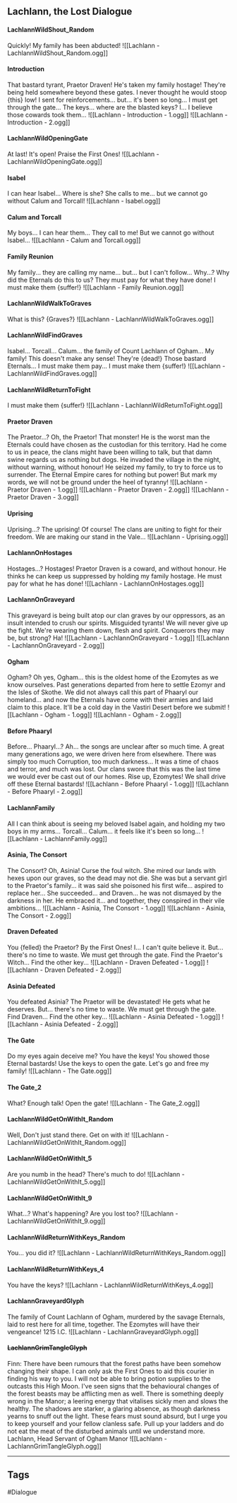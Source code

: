 ## Lachlann, the Lost Dialogue
#### LachlannWildShout_Random
Quickly! My family has been abducted!
![[Lachlann - LachlannWildShout_Random.ogg]]

#### Introduction
That bastard tyrant, Praetor Draven! He's taken my family hostage! They're being held somewhere beyond these gates. I never thought he would stoop {this} low! I sent for reinforcements... but... it's been so long... I must get through the gate... The keys... where are the blasted keys? I... I believe those cowards took them...
![[Lachlann - Introduction - 1.ogg]]
![[Lachlann - Introduction - 2.ogg]]

#### LachlannWildOpeningGate
At last! It's open! Praise the First Ones!
![[Lachlann - LachlannWildOpeningGate.ogg]]

#### Isabel
I can hear Isabel... Where is she? She calls to me... but we cannot go without Calum and Torcall!
![[Lachlann - Isabel.ogg]]

#### Calum and Torcall
My boys... I can hear them... They call to me! But we cannot go without Isabel...
![[Lachlann - Calum and Torcall.ogg]]

#### Family Reunion
My family... they are calling my name... but... but I can't follow... Why...? Why did the Eternals do this to us? They must pay for what they have done! I must make them {suffer!}
![[Lachlann - Family Reunion.ogg]]

#### LachlannWildWalkToGraves
What is this? {Graves?}
![[Lachlann - LachlannWildWalkToGraves.ogg]]

#### LachlannWildFindGraves
Isabel... Torcall... Calum... the family of Count Lachlann of Ogham... My family! This doesn't make any sense! They're {dead!} Those bastard Eternals... I must make them pay... I must make them {suffer!}
![[Lachlann - LachlannWildFindGraves.ogg]]

#### LachlannWildReturnToFight
I must make them {suffer!}
![[Lachlann - LachlannWildReturnToFight.ogg]]

#### Praetor Draven
The Praetor...? Oh, the Praetor! That monster! He is the worst man the Eternals could have chosen as the custodian for this territory. Had he come to us in peace, the clans might have been willing to talk, but that damn swine regards us as nothing but dogs. He invaded the village in the night, without warning, without honour! He seized my family, to try to force us to surrender. The Eternal Empire cares for nothing but power! But mark my words, we will not be ground under the heel of tyranny!
![[Lachlann - Praetor Draven - 1.ogg]]
![[Lachlann - Praetor Draven - 2.ogg]]
![[Lachlann - Praetor Draven - 3.ogg]]

#### Uprising
Uprising...? The uprising! Of course! The clans are uniting to fight for their freedom. We are making our stand in the Vale...
![[Lachlann - Uprising.ogg]]

#### LachlannOnHostages
Hostages...? Hostages! Praetor Draven is a coward, and without honour. He thinks he can keep us suppressed by holding my family hostage. He must pay for what he has done!
![[Lachlann - LachlannOnHostages.ogg]]

#### LachlannOnGraveyard
This graveyard is being built atop our clan graves by our oppressors, as an insult intended to crush our spirits. Misguided tyrants! We will never give up the fight. We're wearing them down, flesh and spirit. Conquerors they may be, but strong? Ha!
![[Lachlann - LachlannOnGraveyard - 1.ogg]]
![[Lachlann - LachlannOnGraveyard - 2.ogg]]

#### Ogham
Ogham? Oh yes, Ogham... this is the oldest home of the Ezomytes as we know ourselves. Past generations departed from here to settle Ezomyr and the Isles of Skothe. We did not always call this part of Phaaryl our homeland... and now the Eternals have come with their armies and laid claim to this place. It'll be a cold day in the Vastiri Desert before we submit!
![[Lachlann - Ogham - 1.ogg]]
![[Lachlann - Ogham - 2.ogg]]

#### Before Phaaryl
Before... Phaaryl...? Ah... the songs are unclear after so much time. A great many generations ago, we were driven here from elsewhere. There was simply too much Corruption, too much darkness... It was a time of chaos and terror, and much was lost. Our clans swore that this was the last time we would ever be cast out of our homes. Rise up, Ezomytes! We shall drive off these Eternal bastards!
![[Lachlann - Before Phaaryl - 1.ogg]]
![[Lachlann - Before Phaaryl - 2.ogg]]

#### LachlannFamily
All I can think about is seeing my beloved Isabel again, and holding my two boys in my arms... Torcall... Calum... it feels like it's been so long...
![[Lachlann - LachlannFamily.ogg]]

#### Asinia, The Consort
The Consort? Oh, Asinia! Curse the foul witch. She mired our lands with hexes upon our graves, so the dead may not die. She was but a servant girl to the Praetor's family... it was said she poisoned his first wife... aspired to replace her... She succeeded... and Draven... he was not dismayed by the darkness in her. He embraced it... and together, they conspired in their vile ambitions...
![[Lachlann - Asinia, The Consort - 1.ogg]]
![[Lachlann - Asinia, The Consort - 2.ogg]]

#### Draven Defeated
You {felled} the Praetor? By the First Ones! I... I can't quite believe it. But... there's no time to waste. We must get through the gate. Find the Praetor's Witch... Find the other key...
![[Lachlann - Draven Defeated - 1.ogg]]
![[Lachlann - Draven Defeated - 2.ogg]]

#### Asinia Defeated
You defeated Asinia? The Praetor will be devastated! He gets what he deserves. But... there's no time to waste. We must get through the gate. Find Draven... Find the other key...
![[Lachlann - Asinia Defeated - 1.ogg]]
![[Lachlann - Asinia Defeated - 2.ogg]]

#### The Gate
Do my eyes again deceive me? You have the keys! You showed those Eternal bastards! Use the keys to open the gate. Let's go and free my family!
![[Lachlann - The Gate.ogg]]

#### The Gate_2
What? Enough talk! Open the gate!
![[Lachlann - The Gate_2.ogg]]

#### LachlannWildGetOnWithIt_Random
Well, Don't just stand there. Get on with it!
![[Lachlann - LachlannWildGetOnWithIt_Random.ogg]]

#### LachlannWildGetOnWithIt_5
Are you numb in the head? There's much to do!
![[Lachlann - LachlannWildGetOnWithIt_5.ogg]]

#### LachlannWildGetOnWithIt_9
What...? What's happening? Are you lost too?
![[Lachlann - LachlannWildGetOnWithIt_9.ogg]]

#### LachlannWildReturnWithKeys_Random
You... you did it?
![[Lachlann - LachlannWildReturnWithKeys_Random.ogg]]

#### LachlannWildReturnWithKeys_4
You have the keys?
![[Lachlann - LachlannWildReturnWithKeys_4.ogg]]

#### LachlannGraveyardGlyph
The family of Count Lachlann of Ogham, murdered by the savage Eternals, laid to rest here for all time, together. The Ezomytes will have their vengeance! 1215 I.C.
![[Lachlann - LachlannGraveyardGlyph.ogg]]

#### ~~LachlannGrimTangleGlyph~~
Finn: There have been rumours that the forest paths have been somehow changing their shape. I can only ask the First Ones to aid this courier in finding his way to you. I will not be able to bring potion supplies to the outcasts this High Moon. I've seen signs that the behavioural changes of the forest beasts may be afflicting men as well. There is something deeply wrong in the Manor; a leering energy that vitalises sickly men and slows the healthy. The shadows are starker, a glaring absence, as though darkness yearns to snuff out the light. These fears must sound absurd, but I urge you to keep yourself and your fellow clanless safe. Pull up your ladders and do not eat the meat of the disturbed animals until we understand more. Lachlann, Head Servant of Ogham Manor
![[Lachlann - LachlannGrimTangleGlyph.ogg]]

---
## Tags
#Dialogue
